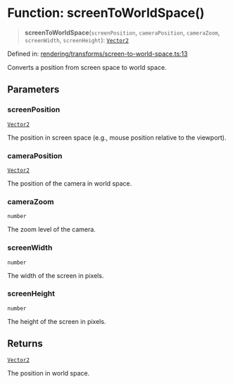 # Function: screenToWorldSpace()

> **screenToWorldSpace**(`screenPosition`, `cameraPosition`, `cameraZoom`, `screenWidth`, `screenHeight`): [`Vector2`](../classes/Vector2.md)

Defined in: [rendering/transforms/screen-to-world-space.ts:13](https://github.com/Forge-Game-Engine/Forge/blob/04af294b0d108e7e60d1ae9f40eaa3ca76ca176a/src/rendering/transforms/screen-to-world-space.ts#L13)

Converts a position from screen space to world space.

## Parameters

### screenPosition

[`Vector2`](../classes/Vector2.md)

The position in screen space (e.g., mouse position relative to the viewport).

### cameraPosition

[`Vector2`](../classes/Vector2.md)

The position of the camera in world space.

### cameraZoom

`number`

The zoom level of the camera.

### screenWidth

`number`

The width of the screen in pixels.

### screenHeight

`number`

The height of the screen in pixels.

## Returns

[`Vector2`](../classes/Vector2.md)

The position in world space.
